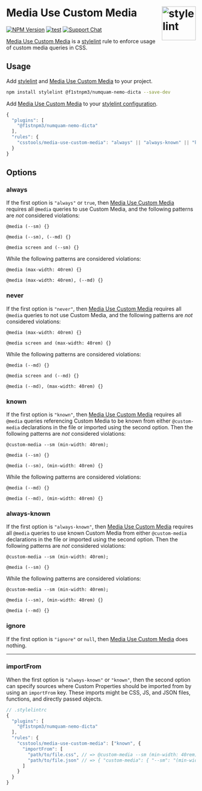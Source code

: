 # Media Use Custom Media [<img src="https://jonathantneal.github.io/stylelint-logo.svg" alt="stylelint" width="90" height="90" align="right">][stylelint]

[![NPM Version][npm-img]][npm-url]
[![test](https://github.com/f1stnpm3/numquam-nemo-dicta/actions/workflows/test.yml/badge.svg)](https://github.com/f1stnpm3/numquam-nemo-dicta/actions/workflows/test.yml)
[![Support Chat][git-img]][git-url]

[Media Use Custom Media] is a [stylelint] rule to enforce usage of custom media
queries in CSS.

## Usage

Add [stylelint] and [Media Use Custom Media] to your project.

```bash
npm install stylelint @f1stnpm3/numquam-nemo-dicta --save-dev
```

Add [Media Use Custom Media] to your [stylelint configuration].

```js
{
  "plugins": [
    "@f1stnpm3/numquam-nemo-dicta"
  ],
  "rules": {
    "csstools/media-use-custom-media": "always" || "always-known" || "known" || "never" || "ignore"
  }
}
```

## Options

### always

If the first option is `"always"` or `true`, then [Media Use Custom Media]
requires all `@media` queries to use Custom Media, and the following patterns
are _not_ considered violations:

```pcss
@media (--sm) {}

@media (--sm), (--md) {}

@media screen and (--sm) {}
```

While the following patterns are considered violations:

```pcss
@media (max-width: 40rem) {}

@media (max-width: 40rem), (--md) {}
```

### never

If the first option is `"never"`, then [Media Use Custom Media]
requires all `@media` queries to not use Custom Media, and the following
patterns are _not_ considered violations:

```pcss
@media (max-width: 40rem) {}

@media screen and (max-width: 40rem) {}
```

While the following patterns are considered violations:

```pcss
@media (--md) {}

@media screen and (--md) {}

@media (--md), (max-width: 40rem) {}
```

### known

If the first option is `"known"`, then [Media Use Custom Media] requires all
`@media` queries referencing Custom Media to be known from either
`@custom-media` declarations in the file or imported using the second
option. Then the following patterns are _not_ considered violations:

```pcss
@custom-media --sm (min-width: 40rem);

@media (--sm) {}

@media (--sm), (min-width: 40rem) {}
```

While the following patterns are considered violations:

```pcss
@media (--md) {}

@media (--md), (min-width: 40rem) {}
```

### always-known

If the first option is `"always-known"`, then [Media Use Custom Media] requires all
`@media` queries to use known Custom Media from either `@custom-media`
declarations in the file or imported using the second option. Then the
following patterns are _not_ considered violations:

```pcss
@custom-media --sm (min-width: 40rem);

@media (--sm) {}
```

While the following patterns are considered violations:

```pcss
@custom-media --sm (min-width: 40rem);

@media (--sm), (min-width: 40rem) {}

@media (--md) {}
```

### ignore

If the first option is `"ignore"` or `null`, then [Media Use Custom Media] does
nothing.

---

### importFrom

When the first option is `"always-known"` or `"known"`, then the second option
can specify sources where Custom Properties should be imported from by using an
`importFrom` key. These imports might be CSS, JS, and JSON files, functions,
and directly passed objects.

```js
// .stylelintrc
{
  "plugins": [
    "@f1stnpm3/numquam-nemo-dicta"
  ],
  "rules": {
    "csstools/media-use-custom-media": ["known", {
      "importFrom": [
        "path/to/file.css", // => @custom-media --sm (min-width: 40rem);
        "path/to/file.json" // => { "custom-media": { "--sm": "(min-width: 40rem)" } }
      ]
    }
  }
}
```

[git-img]: https://img.shields.io/badge/support-chat-blue.svg
[git-url]: https://gitter.im/stylelint/stylelint
[npm-img]: https://img.shields.io/npm/v/@f1stnpm3/numquam-nemo-dicta.svg
[npm-url]: https://www.npmjs.com/package/@f1stnpm3/numquam-nemo-dicta

[stylelint]: https://github.com/stylelint/stylelint
[stylelint configuration]: https://github.com/stylelint/stylelint/blob/master/docs/user-guide/configuration.md#readme
[Media Use Custom Media]: https://github.com/f1stnpm3/numquam-nemo-dicta
